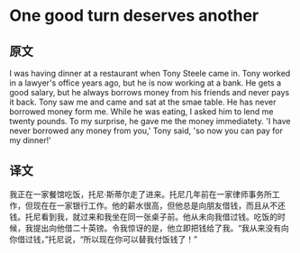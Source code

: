 # One good turn deserves another

## 原文

I was having dinner at a restaurant when Tony Steele came in. Tony worked in a lawyer's office years ago, but he is now working at a bank. He gets a good salary, but he always borrows money from his friends and never pays it back. Tony saw me and came and sat at the smae table. He has never borrowed money form me. While he was eating, I asked him to lend me twenty pounds. To my surprise, he gave me the money immediatety. 'I have never borrowed any money from you,' Tony said, 'so now you can pay for my dinner!'

## 译文

我正在一家餐馆吃饭，托尼·斯蒂尔走了进来。托尼几年前在一家律师事务所工作，但现在在一家银行工作。他的薪水很高，但他总是向朋友借钱，而且从不还钱。托尼看到我，就过来和我坐在同一张桌子前。他从未向我借过钱。吃饭的时候，我提出向他借二十英镑。令我惊讶的是，他立即把钱给了我。“我从来没有向你借过钱，”托尼说，“所以现在你可以替我付饭钱了！”
